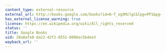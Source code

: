 ```yaml
---
content_type: external-resource
external_url: http://books.google.com/books?id=N-T_ogXMzlgC&lpg=PP1&pg=PA5#v=onepage&q&f=false
has_external_license_warning: true
license: https://en.wikipedia.org/wiki/All_rights_reserved
status: ''
title: Google Books
uid: 28a8afe8-da22-42f2-8551-6008ac5bdee3
wayback_url: ''
---
```

